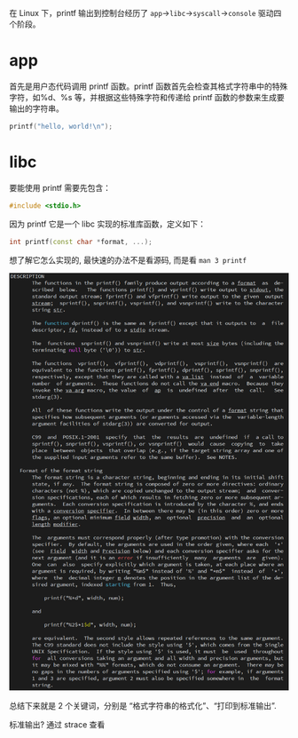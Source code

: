 
在 Linux 下，printf 输出到控制台经历了 `app`->`libc`->`syscall`->`console` 驱动四个阶段。

# app

首先是用户态代码调用 printf 函数。printf 函数首先会检查其格式字符串中的特殊字符，如%d、%s 等，并根据这些特殊字符和传递给 printf 函数的参数来生成要输出的字符串。

```cpp
printf("hello, world!\n");
```

# libc

要能使用 printf 需要先包含：

```cpp
#include <stdio.h>
```

因为 printf 它是一个 libc 实现的标准库函数，定义如下：

```cpp
int printf(const char *format, ...);
```

想了解它怎么实现的, 最快速的办法不是看源码, 而是看 `man 3 printf`

![2023-07-04-10-43-03.png](./images/2023-07-04-10-43-03.png)

总结下来就是 2 个关键词，分别是 “格式字符串的格式化”、“打印到标准输出”.

标准输出? 通过 strace 查看

